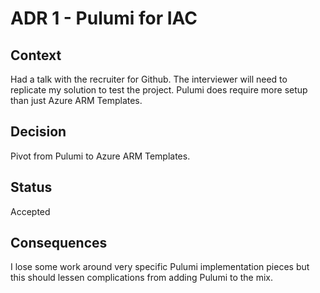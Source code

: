 # ADR 1 - Pulumi for IAC

## Context
Had a talk with the recruiter for Github. The interviewer will need to replicate my solution to test the project. Pulumi does require more setup than just Azure ARM Templates.

## Decision

Pivot from Pulumi to Azure ARM Templates.

## Status

Accepted

## Consequences

I lose some work around very specific Pulumi implementation pieces but this should lessen complications from adding Pulumi to the mix. 